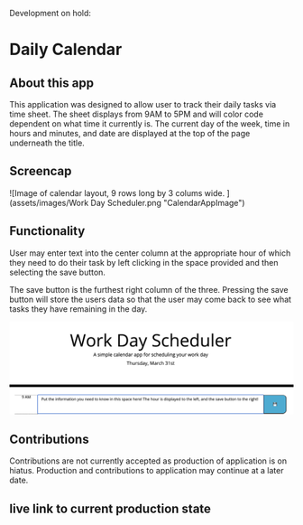 Development on hold:

# Daily Calendar

## About this app

This application was designed to allow user to track their daily tasks via time sheet. The sheet displays from 9AM to 5PM and will color code dependent on what time it currently is. The current day of the week, time in hours and minutes, and date are displayed at the top of the page underneath the title. 

## Screencap
![Image of calendar layout, 9 rows long by 3 colums wide. ](assets/images/Work Day Scheduler.png "CalendarAppImage")

## Functionality
User may enter text into the center column at the appropriate hour of which they need to do their task by left clicking in the space provided and then selecting the save button. 

The save button is the furthest right column of the three. Pressing the save button will store the users data so that the user may come back to see what tasks they have remaining in the day. 

![Image of text entered in center column displaying how text appears. ]( assets/images/calendaruse.png "CalendarUseImage")

## Contributions

Contributions are not currently accepted as production of application is on hiatus. Production and contributions to application may continue at a later date. 

## live link to current production state

